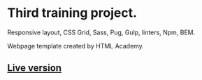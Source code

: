 # Third training project.

Responsive layout, CSS Grid, Sass, Pug, Gulp, linters, Npm, BEM.

Webpage template created by HTML Academy.


<h2><a href="https://fairlytales.github.io/projects/cat_energy/index.html">Live version</a></h2>
